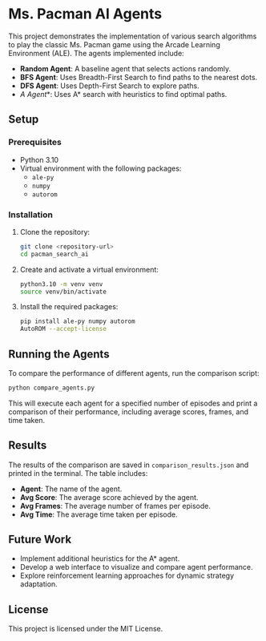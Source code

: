 # Ms. Pacman AI Agents

This project demonstrates the implementation of various search algorithms to play the classic Ms. Pacman game using the Arcade Learning Environment (ALE). The agents implemented include:

- **Random Agent**: A baseline agent that selects actions randomly.
- **BFS Agent**: Uses Breadth-First Search to find paths to the nearest dots.
- **DFS Agent**: Uses Depth-First Search to explore paths.
- **A* Agent**: Uses A* search with heuristics to find optimal paths.

## Setup

### Prerequisites
- Python 3.10
- Virtual environment with the following packages:
  - `ale-py`
  - `numpy`
  - `autorom`

### Installation
1. Clone the repository:
   ```bash
   git clone <repository-url>
   cd pacman_search_ai
   ```

2. Create and activate a virtual environment:
   ```bash
   python3.10 -m venv venv
   source venv/bin/activate
   ```

3. Install the required packages:
   ```bash
   pip install ale-py numpy autorom
   AutoROM --accept-license
   ```

## Running the Agents

To compare the performance of different agents, run the comparison script:
```bash
python compare_agents.py
```

This will execute each agent for a specified number of episodes and print a comparison of their performance, including average scores, frames, and time taken.

## Results

The results of the comparison are saved in `comparison_results.json` and printed in the terminal. The table includes:
- **Agent**: The name of the agent.
- **Avg Score**: The average score achieved by the agent.
- **Avg Frames**: The average number of frames per episode.
- **Avg Time**: The average time taken per episode.

## Future Work
- Implement additional heuristics for the A* agent.
- Develop a web interface to visualize and compare agent performance.
- Explore reinforcement learning approaches for dynamic strategy adaptation.

## License
This project is licensed under the MIT License. 